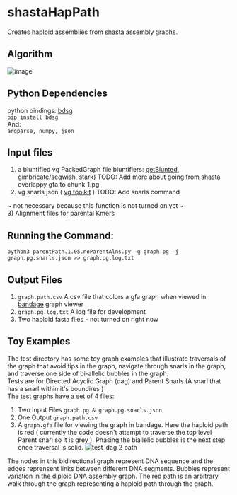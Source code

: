 # shastaHapPath
Creates haploid assemblies from [shasta](https://github.com/chanzuckerberg/shasta) assembly graphs.

## Algorithm
![image](https://user-images.githubusercontent.com/28329271/122816002-0882a980-d28b-11eb-9b01-d5823c6a45f2.png)

## Python Dependencies
  python bindings: [bdsg](https://github.com/vgteam/libbdsg#from-pip-python-bindings-only)  
  ``` pip install bdsg ```  
  And:  
  ```argparse, numpy, json```  

## Input files
1) a bluntified vg PackedGraph file 
  bluntifiers: [getBlunted](https://github.com/vgteam/GetBlunted), gimbricate/seqwish, stark)
  TODO: Add more about going from shasta overlappy gfa to chunk_1.pg
2) vg snarls json ( [vg toolkit](https://github.com/vgteam/vg#command-line-interface) )
  TODO: Add snarls command  
  
~ not necessary because this function is not turned on yet ~  
3) Alignment files for parental Kmers  

## Running the Command:
```python3 parentPath.1.05.noParentAlns.py -g graph.pg -j graph.pg.snarls.json >> graph.pg.log.txt```  

## Output Files
1)  ``` graph.path.csv ``` A csv file that colors a gfa graph when viewed in [bandage](https://rrwick.github.io/Bandage/) graph viewer
2)  ``` graph.pg.log.txt ``` A log file for development  
3)  Two haploid fasta files - not turned on right now

## Toy Examples
The test directory has some toy graph examples that illustrate traversals of the graph that avoid tips in the graph, navigate through snarls in the graph, and traverse one side of bi-allelic bubbles in the graph.    
Tests are for Directed Acyclic Graph (dag) and Parent Snarls (A snarl that has a snarl within it's boundires )  
The test graphs have a set of 4 files:  
1) Two Input Files ```graph.pg & graph.pg.snarls.json ```    
2) One Output ``` graph.path.csv ```    
3) A ```graph.gfa``` file for viewing the graph in bandage. Here the haploid path is red ( currently the code doesn't attempt to traverse the top level Parent snarl so it is grey ). Phasing the biallelic bubbles is the next step once traversal is solid. 
![test_dag 2 path](https://user-images.githubusercontent.com/28329271/122820486-84cbbb80-d290-11eb-8747-44c2c6348148.png)

The nodes in this bidirectional graph represent DNA sequence and the edges reprensent links between different DNA segments. Bubbles represent variation in the diploid DNA assembly graph. The red path is an arbitrary walk through the graph representing a haploid path through the graph. 

